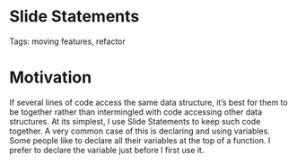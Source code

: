# Slide Statements

Tags: moving features, refactor

# Motivation

If several lines of code access the same data structure, it’s best for them to be together
rather than intermingled with code accessing other data structures. At its simplest, I use Slide Statements to keep such code together. A very common case of this is declaring and using variables. Some people like to declare all their variables at the top of a function. I prefer to declare the variable just before I first use it.